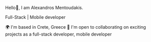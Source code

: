 Hello👋, I am Alexandros Mentoudakis.

Full-Stack | Mobile developer

🌍  I'm based in Crete, Greece
🤝  I'm open to collaborating on exciting projects as a full-stack developer, mobile developer
